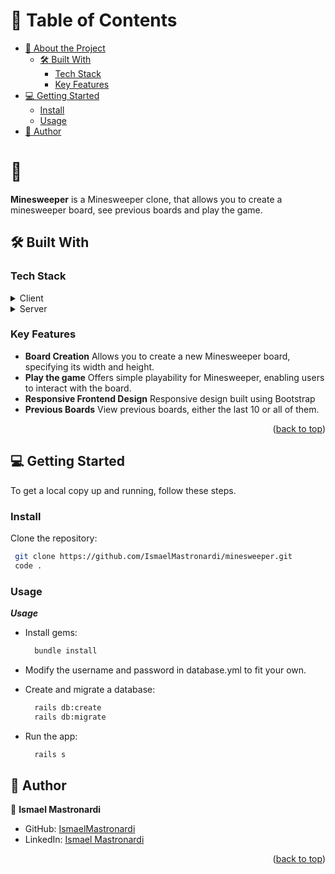 <a name="readme-top"></a>

<!-- TABLE OF CONTENTS -->

# 📗 Table of Contents

- [📖 About the Project](#about-project)
  - [🛠 Built With](#built-with)
    - [Tech Stack](#tech-stack)
    - [Key Features](#key-features)
- [💻 Getting Started](#getting-started)
  - [Install](#install)
  - [Usage](#usage)
- [👥 Author](#author)

<!-- PROJECT DESCRIPTION -->

# 📖 <a name="about-project"></a>

**Minesweeper** is a Minesweeper clone, that allows you to create a minesweeper board, see previous boards and play the game.

## 🛠 Built With <a name="built-with"></a>

### Tech Stack <a name="tech-stack"></a>

<details>
  <summary>Client</summary>
  <ul>
   <li><a href="https://https://rubyonrails.org/">Ruby on Rails</a>
    <li><a href="https://https://getbootstrap.com/">Bootstrap</a></li>
  </ul>
</details>

<details>
  <summary>Server</summary>
  <ul>
    <li><a href="https://https://rubyonrails.org/">Ruby on Rails</a>
  </ul>
</details>

<!-- Features -->

### Key Features <a name="key-features"></a>

- **Board Creation** Allows you to create a new Minesweeper board, specifying its width and height.
- **Play the game** Offers simple playability for Minesweeper, enabling users to interact with the board.
- **Responsive Frontend Design** Responsive design built using Bootstrap
- **Previous Boards** View previous boards, either the last 10 or all of them.

<p align="right">(<a href="#readme-top">back to top</a>)</p>

<!-- GETTING STARTED -->

## 💻 Getting Started <a name="getting-started"></a>

To get a local copy up and running, follow these steps.

### Install <a name="install"></a>

Clone the repository:

```bash
 git clone https://github.com/IsmaelMastronardi/minesweeper.git
 code .
```

### Usage <a name="usage"></a>

***Usage***
- Install gems:

  ```bash
    bundle install
  ```	

- Modify the username and password in database.yml to fit your own.

- Create and migrate a database:
  ```bash
    rails db:create
    rails db:migrate
  ```


- Run the app:

  ```bash
    rails s
  ```


<!-- AUTHOR -->

## 👥 Author <a name="author"></a>

👤 **Ismael Mastronardi**

- GitHub: [IsmaelMastronardi](https://github.com/IsmaelMastronardi)
- LinkedIn: [Ismael Mastronardi](https://www.linkedin.com/in/ismael-mastronardi-361873271/)


<p align="right">(<a href="#readme-top">back to top</a>)</p>
